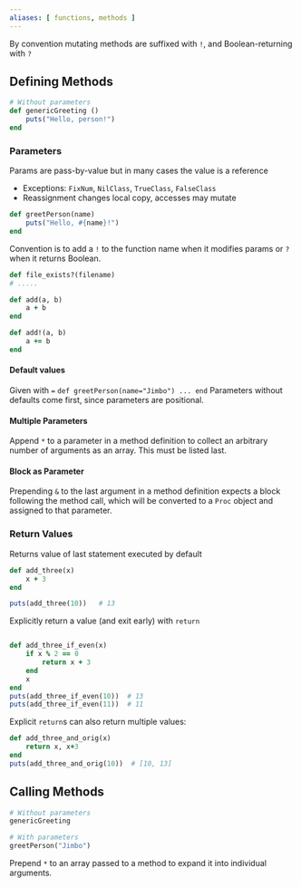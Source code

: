 ```yaml
---
aliases: [ functions, methods ]
---
```


By convention mutating methods are suffixed with `!`, and Boolean-returning with `?`

## Defining Methods
```ruby
# Without parameters
def genericGreeting ()
	puts("Hello, person!")
end
```

### Parameters
Params are pass-by-value but in many cases the value is a reference
- Exceptions: `FixNum`, `NilClass`, `TrueClass`, `FalseClass`
- Reassignment changes local copy, accesses may mutate
```ruby
def greetPerson(name)
	puts("Hello, #{name}!")
end
```

Convention is to add a `!` to the function name when it modifies params or `?` when it returns Boolean.
```ruby
def file_exists?(filename)
# .....

def add(a, b)
	a + b
end

def add!(a, b)
	a += b
end

```
#### Default values
Given with `=`
`def greetPerson(name="Jimbo") ... end`
Parameters without defaults come first, since parameters are positional.

#### Multiple Parameters
Append `*` to a parameter in a method definition to collect an arbitrary number of arguments as an array. This must be listed last.

#### Block as Parameter
Prepending `&` to the last argument in a method definition expects a block following the method call, which will be converted to a `Proc` object and assigned to that parameter.

### Return Values
Returns value of last statement executed by default
```ruby
def add_three(x)
	x + 3
end

puts(add_three(10))   # 13
```

Explicitly return a value (and exit early) with `return`
```ruby

def add_three_if_even(x)
	if x % 2 == 0
		return x + 3
	end
	x
end
puts(add_three_if_even(10))  # 13
puts(add_three_if_even(11))  # 11
```

Explicit `return`s can also return multiple values:
```ruby
def add_three_and_orig(x)
	return x, x+3
end
puts(add_three_and_orig(10))  # [10, 13]
```

## Calling Methods
```ruby
# Without parameters
genericGreeting

# With parameters
greetPerson("Jimbo")
```

Prepend `*` to an array passed to a method to expand it into individual arguments.